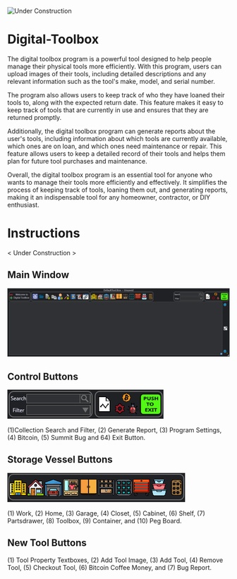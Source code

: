 ![Under Construction](https://user-images.githubusercontent.com/90804577/235811089-80b9bb64-8190-4145-b768-4a4fa93bdb05.png)

# Digital-Toolbox

The digital toolbox program is a powerful tool designed to help people manage their physical tools more efficiently. With this program, users can upload images of their tools, including detailed descriptions and any relevant information such as the tool's make, model, and serial number.

The program also allows users to keep track of who they have loaned their tools to, along with the expected return date. This feature makes it easy to keep track of tools that are currently in use and ensures that they are returned promptly.

Additionally, the digital toolbox program can generate reports about the user's tools, including information about which tools are currently available, which ones are on loan, and which ones need maintenance or repair. This feature allows users to keep a detailed record of their tools and helps them plan for future tool purchases and maintenance.

Overall, the digital toolbox program is an essential tool for anyone who wants to manage their tools more efficiently and effectively. It simplifies the process of keeping track of tools, loaning them out, and generating reports, making it an indispensable tool for any homeowner, contractor, or DIY enthusiast.

# Instructions 
< Under Construction >

## Main Window
![Main Window](https://github.com/DeadHandConspiracy/Digital-Toolbox/blob/main/Main%20DT%20Window.png)


## Control Buttons
![Control Buttons](https://github.com/DeadHandConspiracy/Digital-Toolbox/blob/main/Control%20button.png)

(1)Collection Search and Filter, (2)  Generate Report, (3) Program Settings, (4) Bitcoin, (5) Summit Bug and 64) Exit Button.

## Storage Vessel Buttons
![Storage Vessel Buttons](https://github.com/DeadHandConspiracy/Digital-Toolbox/blob/main/Storage%20vessel.png)

(1) Work, (2) Home, (3) Garage, (4) Closet, (5) Cabinet, (6) Shelf, (7) Partsdrawer, (8) Toolbox, (9) Container, and (10) Peg Board.

## New Tool Buttons

(1) Tool Property Textboxes, (2) Add Tool Image, (3) Add Tool, (4) Remove Tool, (5) Checkout Tool, (6) Bitcoin Coffee Money, and (7) Bug Report.

